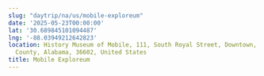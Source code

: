 ```yaml
---
slug: "daytrip/na/us/mobile-exploreum"
date: '2025-05-23T00:00:00'
lat: '30.689845101094487'
lng: '-88.03949212642823'
location: History Museum of Mobile, 111, South Royal Street, Downtown, Mobile, Mobile
  County, Alabama, 36602, United States
title: Mobile Exploreum
---
```



